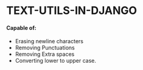# TEXT-UTILS-IN-DJANGO

#### Capable of:
* Erasing newline characters
* Removing Punctuations
* Removing Extra spaces
* Converting lower to upper case.
